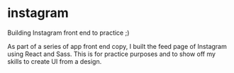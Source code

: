 # instagram
Building Instagram front end to practice ;)

As part of a series of app front end copy, I built the feed page of Instagram using React and Sass. This is for practice purposes and to show off my skills to create UI from a design. 
